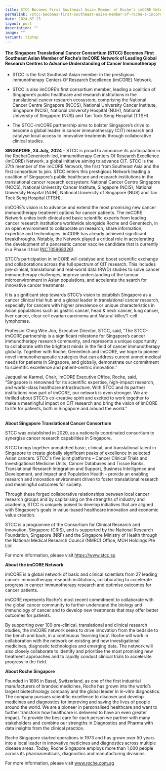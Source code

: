 ```yaml
---
title: STCC Becomes First Southeast Asian Member of Roche’s imCORE Network
permalink: /stcc-becomes-first-southeast-asian-member-of-roche-s-imcore-network/
date: 2024-07-23
layout: post
description: ""
image: ""
variant: tiptap
---
```

<h4><strong>The Singapore Translational Cancer Consortium (STCC) Becomes First Southeast Asian Member of Roche’s imCORE Network of Leading Global Research Centres to Advance Understanding of Cancer Immunotherapy</strong></h4>
<ul>
<li>
<p>STCC is the first Southeast Asian member in the prestigious immunotherapy
Centers Of Research Excellence (imCORE) Network.</p>
</li>
<li>
<p>STCC is also imCORE’s first consortium member, leading a coalition of
Singapore’s public healthcare and research institutions in the translational
cancer research ecosystem, comprising the National Cancer Centre Singapore
(NCCS), National University Cancer Institute, Singapore (NCIS), National
University Hospital (NUH), National University of Singapore (NUS) and Tan
Tock Seng Hospital (TTSH).&nbsp;</p>
</li>
<li>
<p>The STCC-imCORE partnership aims to bolster Singapore’s drive to become
a global leader in cancer immunotherapy (CIT) research and catalyse local
access to innovative treatments through collaborative clinical studies.</p>
</li>
</ul>
<p><strong>SINGAPORE, 24 July, 2024</strong> – STCC is proud to announce its
participation in the Roche/Genentech-led, immunotherapy Centers Of Research
Excellence (imCORE) Network, a global initiative aiming to advance CIT.
STCC is the 27th member of the imCORE Network, the first from Southeast
Asia and the first consortium to join. STCC enters this prestigious Network
leading a coalition of Singapore’s public healthcare and research institutions
in the translational cancer research ecosystem: National Cancer Centre
Singapore (NCCS), National University Cancer Institute, Singapore (NCIS),
National University Hospital (NUH), National University of Singapore (NUS)
and Tan Tock Seng Hospital (TTSH).</p>
<p>imCORE’s vision is to advance and extend the most promising new cancer
immunotherapy treatment options for cancer patients. The imCORE Network
unites both clinical and basic scientific experts from leading cancer research
institutions worldwide alongside Roche and Genentech, in an open environment
to collaborate on research, share information, expertise and technologies.
imCORE has already achieved significant breakthroughs. Notably, the Network
played a critical role in accelerating the development of a pancreatic
cancer vaccine candidate that is currently in a Phase II trial (<a href="https://www.clinicaltrials.gov/study/NCT05968326" rel="noopener noreferrer nofollow" target="_blank"><u>NCT05968326</u></a>).</p>
<p>STCC’s participation in imCORE will catalyse and boost scientific exchange
and collaborations across the full spectrum of CIT research. This includes
pre-clinical, translational and real-world data (RWD) studies to solve
cancer immunotherapy challenges, improve understanding of the tumour microenvironment
in Asian populations, and accelerate the search for innovative cancer treatments.</p>
<p>It is a significant step towards STCC’s vision to establish Singapore
as a cancer clinical trial hub and a global leader in translational cancer
research, especially for cancers with higher prevalence or unique characteristics
in Asian populations such as gastric cancer, head &amp; neck cancer, lung
cancer, liver cancer, clear cell ovarian carcinoma and Natural killer/T-cell
lymphomas.&nbsp;</p>
<p>Professor Chng Wee Joo, Executive Director, STCC, said, “The STCC-imCORE
partnership is a significant milestone for Singapore’s cancer immunotherapy
research community, and represents a unique opportunity to collaborate
with the brightest minds in the field of cancer immunotherapy globally.
Together with Roche, Genentech and imCORE, we hope to pioneer novel immunotherapeutic
strategies that can address current unmet medical needs for patients in
Singapore, and globally, demonstrate our commitment to scientific excellence
and patient-centric innovation.”</p>
<p>Jacqueline Karmel, Chair, imCORE Executive Office, Roche, said, "Singapore
is renowned for its scientific expertise, high-impact research, and world-class
healthcare infrastructure. With STCC and its partner institutions now part
of imCORE, our network is even stronger. We are thrilled about STCC’s co-creative
spirit and excited to work together to make a meaningful impact on CIT
research and bring the vision of imCORE to life for patients, both in Singapore
and around the world.”</p>
<p>
<br><strong>About Singapore Translational Cancer Consortium</strong>
</p>
<p>STCC was established in 2020, as a nationally coordinated consortium to
synergise cancer research capabilities in Singapore.</p>
<p>STCC brings together unmatched basic, clinical, and translational talent
in Singapore to create globally significant peaks of excellence in selected
Asian cancers. STCC's five joint platforms – Cancer Clinical Trials and
Investigational Medicine Units, Cancer Databases and Tissue Banks, Translational
Research Integration and Support, Business Intelligence and Development,
and Impact and Population Health – provide an enabling research and innovation
environment driven to foster translational research and meaningful outcomes
for society.</p>
<p>Through these forged collaborative relationships between local cancer
research groups and by capitalising on the strengths of industry and academia,
STCC is uniquely poised to develop initiatives that are aligned with Singapore's
goals in value-based healthcare innovation and economic value creation.</p>
<p>STCC is a programme of the Consortium for Clinical Research and Innovation,
Singapore (CRIS), and is supported by the National Research Foundation,
Singapore (NRF) and the Singapore Ministry of Health through the National
Medical Research Council (NMRC) Office, MOH Holdings Pte Ltd.</p>
<p>For more information, please visit <a href="https://www.stcc.sg/" rel="noopener noreferrer nofollow" target="_blank"><u>https://www.stcc.sg</u></a>&nbsp;</p>
<p></p>
<p><strong>About the imCORE Network</strong>
</p>
<p>imCORE is a global network of basic and clinical scientists from 27 leading
cancer immunotherapy research institutions, collaborating to accelerate
progress in cancer immunotherapy research and optimise outcomes for cancer
patients.</p>
<p>imCORE represents Roche's most recent commitment to collaborate with the
global cancer community to further understand the biology and immunology
of cancer and to develop new treatments that may offer better outcomes
for patients.&nbsp;</p>
<p>By supporting over 100 pre-clinical, translational and clinical research
studies, the imCORE network seeks to drive innovation from the bedside
to the bench and back, in a continuous ‘learning loop’. Roche will work
in collaboration with the network on existing and new investigational medicines,
diagnostic technologies and emerging data. The network will also closely
collaborate to identify and prioritise the most promising new treatment
approaches and to rapidly conduct clinical trials to accelerate progress
in the field.</p>
<p></p>
<p><strong>About Roche Singapore</strong>
</p>
<p>Founded in 1896 in Basel, Switzerland, as one of the first industrial
manufacturers of branded medicines, Roche has grown into the world’s largest
biotechnology company and the global leader in in-vitro diagnostics. The
company pursues scientific excellence to discover and develop medicines
and diagnostics for improving and saving the lives of people around the
world. We are a pioneer in personalised healthcare and want to further
transform how healthcare is delivered to have an even greater impact. To
provide the best care for each person we partner with many stakeholders
and combine our strengths in Diagnostics and Pharma with data insights
from the clinical practice.&nbsp;</p>
<p>Roche Singapore started operations in 1973 and has grown over 50 years
into a local leader in innovative medicines and diagnostics across multiple
disease areas. Today, Roche Singapore employs more than 1,000 people across
its pharmaceuticals, diagnostics and manufacturing divisions.&nbsp;&nbsp;</p>
<p>For more information, please visit <a href="http://www.roche.com.sg/" rel="noopener noreferrer nofollow" target="_blank"><u>www.roche.com.sg</u></a>&nbsp;</p>
<p>
<br>
<br>
<br>
</p>
<p></p>